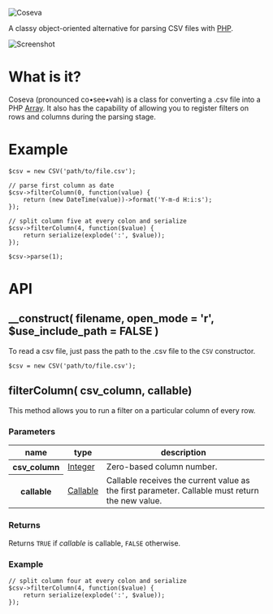 ![Coseva](https://fbb955dbd2c46c6e3194-d04b1cd5219d2087606844a09815488f.ssl.cf2.rackcdn.com/logos/coseva.png "Coseva")

A classy object-oriented alternative for parsing CSV files with [PHP](http://www.php.net/).

![Screenshot](https://fbb955dbd2c46c6e3194-d04b1cd5219d2087606844a09815488f.ssl.cf2.rackcdn.com/coseva-screeny.png)

# What is it?

Coseva (pronounced co&bull;see&bull;vah) is a class for converting a .csv file into a PHP [Array](http://php.net/manual/en/language.types.array.php). It also has the capability of allowing you to register filters on rows and columns during the parsing stage.

# Example

	$csv = new CSV('path/to/file.csv');

    // parse first column as date
	$csv->filterColumn(0, function(value) {
	    return (new DateTime(value))->format('Y-m-d H:i:s');
	});

	// split column five at every colon and serialize
	$csv->filterColumn(4, function($value) {
	    return serialize(explode(':', $value));
	});
    
    $csv->parse(1);

# API

## __construct( filename, open_mode = 'r', $use_include_path = FALSE )

To read a csv file, just pass the path to the .csv file to the `CSV` constructor.

	$csv = new CSV('path/to/file.csv');

## filterColumn( csv_column, callable)

This method allows you to run a filter on a particular column of every row.

### Parameters

<table>
	<thead>
	    <tr>
	        <th>name</th>
	        <th>type</th>
	        <th>description</th>
	    </tr>
	</thead>
	<tbody>
	    <tr>
	        <th>csv_column</th>
	        <td><a href="http://www.php.net/manual/en/language.types.integer.php">Integer</a></td>
	        <td>Zero-based column number.</td>
	    </tr>
	    <tr>
	        <th>callable</th>
	        <td><a href="http://www.php.net/manual/en/language.types.callable.php">Callable</a></td>
	        <td>Callable receives the current value as the first parameter. Callable must return the new value.</td>
	    </tr>
	</tbody>
</table>

### Returns

Returns `TRUE` if *callable* is callable, `FALSE` otherwise.

### Example

	// split column four at every colon and serialize
	$csv->filterColumn(4, function($value) {
	    return serialize(explode(':', $value));
	});